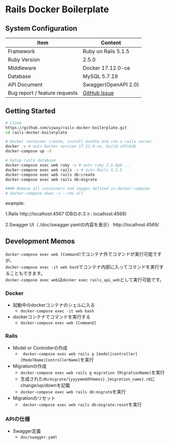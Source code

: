 # Rails Docker Boilerplate

## System Configuration

| Item                          | Content                                      |
|------------------------------ |----------------------------------------------|
| Framework                     | Ruby on Rails 5.1.5                          |
| Ruby Version                  | 2.5.0                                        |
| Middleware                    | Docker 17.12.0-ce                            |
| Database                      | MySQL 5.7.19                                 |
| API Document                  | Swagger(OpenAPI 2.0)                         |
| Bug report / feature requests | [GitHub Issue](https://github.com/ujway/rails-docker-boilerplate/issues) |

## Getting Started

```bash
# Clone
https://github.com/ujway/rails-docker-boilerplate.git
cd rails-docker-boilerplate

# Docker container create, install bundle and run a rails server
docker -v # out> Docker version 17.12.0-ce, build c97c6d6
docker-compose up -d

# Setup rails database
docker-compose exec web ruby -v # out> ruby 2.5.0p0 ...
docker-compose exec web rails -v # out> Rails 5.1.5
docker-compose exec web rails db:create
docker-compose exec web rails db:migrate

#### Remove all containers and images defined in docker-compose
# docker-compose down -v --rmi all
```

example:

1.Rails
http://localhost:4567
(DBのホスト: localhost:4568)

2.Swagger UI（./doc/swagger.yamlの内容を表示）
http://localhost:4569/

## Development Memos
`docker-compose exec web [Command]`でコンテナ外でコマンドが実行可能ですが、  
`docker-compose exec -it web bash`でコンテナ内部に入ってコマンドを実行することもできます。  
`docker-compose exec web`は`docker exec rails_api_web`として実行可能です。

### Docker
- 起動中のdockerコンテナのシェルに入る
    - ``` docker-compose exec -it web bash ```
- dockerコンテナでコマンドを実行する
    - ``` docker-compose exec web [Command] ```

### Rails
- Model or Controllerの作成
    - ``` docker-compose exec web rails g [model|controller] [ModelName|ControllerName]```を実行
- Migrationの作成
    - ``` docker-compose exec web rails g migration [MigrationName] ```を実行
    - 生成された``` db/migrate/{yyyymmddhhmmss}_{migration_name}.rb ```にchange/up/downを記載
    - ``` docker-compose exec web rails db:migrate ```を実行
- Migrationのリセット
    - ``` docker-compose exec web rails db:migrate:reset```を実行

### APIの仕様
- Swagger定義
    - ``` doc/swagger.yaml ```
